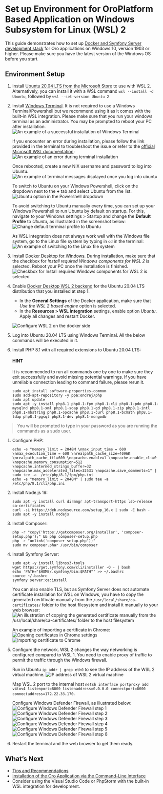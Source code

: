 <a id="setup-dev-env-docker-symfony-windows"></a>

# Set up Environment for OroPlatform Based Application on Windows Subsystem for Linux (WSL) 2

This guide demonstrates how to set up [Docker and Symfony Server development stack](docker-and-symfony/index.md#setup-dev-env-docker-symfony) for Oro applications on Windows 10, version 1903 or higher. Please make sure you have the latest version of the Windows OS before you start.

## Environment Setup

1. Install <a href="https://www.microsoft.com/en-us/p/ubuntu-2004-lts/9n6svws3rx71" target="_blank">Ubuntu 20.04 LTS from the Microsoft Store</a> to use with WSL 2. Alternatively, you can install it with a WSL command `wsl --install -d Ubuntu`, followed by `wsl --set-version Ubuntu 2`
2. Install <a href="https://www.microsoft.com/en-us/p/windows-terminal/9n0dx20hk701" target="_blank">Windows Terminal</a>. It is not required to use a Windows Terminal/Powershell but we recommend using it as it comes with the built-in WSL integration. Please make sure that you run your windows terminal as an administrator. You may be prompted to reboot your PC after installation.
   ![An example of a successful installation of Windows Terminal](img/backend/setup/wsl/terminal-successfull-installation.png)

   If you encounter an error during installation, please follow the link provided in the terminal to troubleshoot the issue or refer to the <a href="https://docs.microsoft.com/en-us/windows/wsl/install" target="_blank">official Microsoft WSL documentation</a>:
   ![An example of an error during terminal installation](img/backend/setup/wsl/terminal-error.png)

   Once rebooted, create a new NIX username and password to log into Ubuntu.
   ![An example of terminal messages displayed once you log into ubuntu](img/backend/setup/wsl/logged-in-ubuntu.png)

   To switch to Ubuntu on your Windows Powershell, click on the dropdown next to the **+** tab and select Ubuntu from the list.
   ![Ubuntu option in the Powershell dropdown](img/backend/setup/wsl/powershell-ubuntu-dropdown-list.png)

   To avoid switching to Ubuntu manually every time, you can set up your Windows Powershell to run Ubuntu by default on startup. For this, navigate to your Windows settings > Startup and change the **Default Profile** to *Ubuntu*, as illustrated in the screenshot below:
   ![Change default terminal profile to Ubuntu](img/backend/setup/wsl/ubuntu-on-powershell.png)

   As WSL integration does not always work well with the Windows file system, go to the Linux file system by typing in `cd` in the terminal:
   ![An example of switching to the Linux file system](img/backend/setup/wsl/switch-to-linux-filesystem.png)
3. Install <a href="https://docs.docker.com/docker-for-windows/install/" target="_blank">Docker Desktop for Windows</a>. During installation, make sure that the checkbox for *Install required Windows components for WSL 2* is selected. Reboot your PC once the installation is finished.
   ![Checkbox for *Install required Windows components for WSL 2* is selected](img/backend/setup/wsl/docker-installation-wsl2.png)
4. Enable <a href="https://docs.docker.com/docker-for-windows/wsl/" target="_blank">Docker Desktop WSL 2 backend</a> for the Ubuntu 20.04 LTS distribution that you installed at step 1.
   * In the **General Settings** of the Docker application, make sure that *Use the WSL 2 based engine* option is selected.
   * In the **Resources > WSL Integration** settings, enable option *Ubuntu*. Apply all changes and restart Docker.

   ![Configure WSL 2 on the docker side](img/backend/setup/wsl/docker-wsl2-config.png)
5. Log into Ubuntu 20.04 LTS using Windows Terminal. All the below commands will be executed in it.
6. Install PHP 8.1 with all required extensions to Ubuntu 20.04 LTS:

   #### HINT
   It is recommended to run all commands one by one to make sure they exit successfully and avoid missing potential warnings. If you have unreliable connection leading to command failure, please rerun it.

   ```none
   sudo apt install software-properties-common
   sudo add-apt-repository -y ppa:ondrej/php
   sudo apt update
   sudo apt -y install php8.1 php8.1-fpm php8.1-cli php8.1-pdo php8.1-mysqlnd php8.1-xml php8.1-soap php8.1-gd php8.1-zip php8.1-intl php8.1-mbstring php8.1-opcache php8.1-curl php8.1-bcmath php8.1-ldap php8.1-pgsql php8.1-dev php8.1-mongodb
   ```

> You will be prompted to type in your password as you are running the commands as a sudo user.
1. Configure PHP:
   ```none
   echo -e "memory_limit = 2048M \nmax_input_time = 600 \nmax_execution_time = 600 \nrealpath_cache_size=4096K \nrealpath_cache_ttl=600 \nopcache.enable=1 \nopcache.enable_cli=0 \nopcache.memory_consumption=512 \nopcache.interned_strings_buffer=32 \nopcache.max_accelerated_files=32531 \nopcache.save_comments=1" | sudo tee -a  /etc/php/8.1/fpm/php.ini
   echo -e "memory_limit = 2048M" | sudo tee -a  /etc/php/8.1/cli/php.ini
   ```
2. Install Node.js 16:
   ```none
   sudo apt -y install curl dirmngr apt-transport-https lsb-release ca-certificates
   curl -sL https://deb.nodesource.com/setup_16.x | sudo -E bash -
   sudo apt -y install nodejs
   ```
3. Install Composer:
   ```none
   php -r "copy('https://getcomposer.org/installer', 'composer-setup.php');" && php composer-setup.php
   php -r "unlink('composer-setup.php');"
   sudo mv composer.phar /usr/bin/composer
   ```
4. Install Symfony Server:
   ```none
   sudo apt -y install libnss3-tools
   wget https://get.symfony.com/cli/installer -O - | bash
   echo 'PATH="$HOME/.symfony/bin:$PATH"' >> ~/.bashrc
   source ~/.bashrc
   symfony server:ca:install
   ```

   You can also enable TLS, but as Symfony Server does not automate certificate installation for WSL on Windows, you have to copy the generated certificate manually from the `/usr/local/share/ca-certificates/` folder to the host filesystem and install it manually to your web browser:
   ![An illustration of copying the generated certificate manually from the ``/usr/local/share/ca-certificates/`` folder to the host filesystem](img/backend/setup/wsl/symfony-certificate-1.png)

   An example of importing a certificate in Chrome:
   ![Opening certificates in Chrome settings](img/backend/setup/wsl/chrome-certificates-2.png)![Importing certificate to Chrome](img/backend/setup/wsl/import-certificate-3.png)
5. Configure the network. WSL 2 changes the way networking is configured compared to WSL 1. You need to enable proxy of traffic to permit the traffic through the Windows firewall.

   Run in Ubuntu `ip addr | grep eth0` to see the IP address of the WSL 2 virtual machine.
   ![IP address of WSL 2 virtual machine](img/backend/setup/wsl/ip-addr-ubuntu.png)

   Map WSL 2 port to the internal host `netsh interface portproxy add v4tov4 listenport=8000 listenaddress=0.0.0.0 connectport=8000 connectaddress=172.22.33.170`.

   Configure Windows Defender Firewall, as illustrated below:
   ![Configure Windows Defender Firewall step 1](img/backend/setup/wsl/firewall-1.png)![Configure Windows Defender Firewall step 2](img/backend/setup/wsl/firewall-2.png)![Configure Windows Defender Firewall step 3](img/backend/setup/wsl/firewall-3.png)![Configure Windows Defender Firewall step 4](img/backend/setup/wsl/firewall-4.png)![Configure Windows Defender Firewall step 5](img/backend/setup/wsl/firewall-5.png)![Configure Windows Defender Firewall step 6](img/backend/setup/wsl/firewall-6.png)
6. Restart the terminal and the web browser to get them ready.

## What’s Next

* [Tips and Recommendations](docker-and-symfony/index.md#setup-dev-env-docker-symfony-recommendations)
* [Installation of the Oro Application via the Command-Line Interface](docker-and-symfony/index.md#setup-dev-env-docker-symfony-install-application)
* Consider using the Visual Studio Code or PhpStorm with the built-in WSL integration for development.

<!-- Frontend -->

